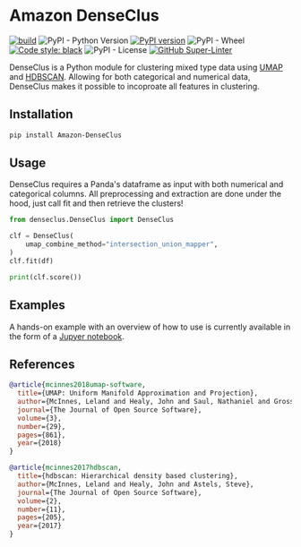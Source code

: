 # Amazon DenseClus

[![build](https://github.com/awslabs/amazon-denseclus/actions/workflows/tests.yml/badge.svg)](https://github.com/awslabs/amazon-denseclus/actions/workflows/tests.yml) ![PyPI - Python Version](https://img.shields.io/pypi/pyversions/Amazon-DenseClus) [![PyPI version](https://badge.fury.io/py/Amazon-DenseClus.svg)](https://badge.fury.io/py/Amazon-DenseClus) ![PyPI - Wheel](https://img.shields.io/pypi/wheel/Amazon-DenseClus) [![Code style: black](https://img.shields.io/badge/code%20style-black-000000.svg)](https://github.com/psf/black) ![PyPI - License](https://img.shields.io/pypi/l/Amazon-DenseClus) [![GitHub Super-Linter](https://github.com/awslabs/amazon-denseclus/workflows/Lint%20Code%20Base/badge.svg)](https://github.com/marketplace/actions/super-linter)

DenseClus is a Python module for clustering mixed type data using [UMAP](https://github.com/lmcinnes/umap) and [HDBSCAN](https://github.com/scikit-learn-contrib/hdbscan). Allowing for both categorical and numerical data, DenseClus makes it possible to incoproate all features in clustering.

## Installation

```bash
pip install Amazon-DenseClus
```

## Usage

DenseClus requires a Panda's dataframe as input with both numerical and categorical columns.
All preprocessing and extraction are done under the hood, just call fit and then retrieve the clusters!

```python
from denseclus.DenseClus import DenseClus

clf = DenseClus(
    umap_combine_method="intersection_union_mapper",
)
clf.fit(df)

print(clf.score())
```

## Examples

A hands-on example with an overview of how to use is currently available in the form of a [Jupyer notebook](notebooks/DenseClus%20Example%20NB.ipynb).

## References

```bibtex
@article{mcinnes2018umap-software,
  title={UMAP: Uniform Manifold Approximation and Projection},
  author={McInnes, Leland and Healy, John and Saul, Nathaniel and Grossberger, Lukas},
  journal={The Journal of Open Source Software},
  volume={3},
  number={29},
  pages={861},
  year={2018}
}
```

```bibtex
@article{mcinnes2017hdbscan,
  title={hdbscan: Hierarchical density based clustering},
  author={McInnes, Leland and Healy, John and Astels, Steve},
  journal={The Journal of Open Source Software},
  volume={2},
  number={11},
  pages={205},
  year={2017}
}
```
